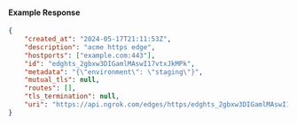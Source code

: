 <!-- Code generated for API Clients. DO NOT EDIT. -->

#### Example Response

```json
{
	"created_at": "2024-05-17T21:11:53Z",
	"description": "acme https edge",
	"hostports": ["example.com:443"],
	"id": "edghts_2gbxw3DIGamlMAswI17vtxJkMPk",
	"metadata": "{\"environment\": \"staging\"}",
	"mutual_tls": null,
	"routes": [],
	"tls_termination": null,
	"uri": "https://api.ngrok.com/edges/https/edghts_2gbxw3DIGamlMAswI17vtxJkMPk"
}
```
